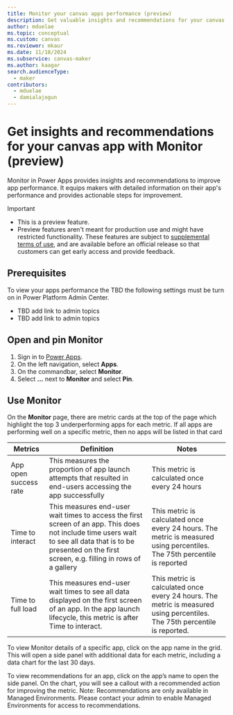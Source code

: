 ```yaml
---
title: Monitor your canvas apps performance (preview)
description: Get valuable insights and recommendations for your canvas app using Monitor.
author: mduelae
ms.topic: conceptual
ms.custom: canvas
ms.reviewer: mkaur
ms.date: 11/18/2024
ms.subservice: canvas-maker
ms.author: kaagar
search.audienceType: 
  - maker
contributors:
  - mduelae
  - damialajogun
---
```

#  Get insights and recommendations for your canvas app with Monitor (preview)

Monitor in Power Apps provides insights and recommendations to improve app performance. It equips makers with detailed information on their app's performance and provides actionable steps for improvement.

> [!IMPORTANT]
>
> - This is a preview feature.
> - Preview features aren't meant for production use and might have restricted functionality. These features are subject to [supplemental terms of use](https://go.microsoft.com/fwlink/?linkid=2189520), and are available before an official release so that customers can get early access and provide feedback.

## Prerequisites

To view your apps performance the TBD the following settings must be turn on in Power Platform Admin Center. 

- TBD add link to admin topics
- TBD add link to admin topics

## Open and pin Monitor

1. Sign in to [Power Apps](https://make.powerapps.com).
1. On the left navigation, select **Apps**.
1. On the commandbar, select **Monitor**.
1. Select **...** next to **Monitor** and select **Pin**.


## Use Monitor 

On the **Monitor** page, there are metric cards at the top of the page which highlight the top 3 underperforming apps for each metric. If all apps are performing well on a specific metric, then no apps will be listed in that card

| Metrics | Definition | Notes|
| ------------- | ------------- | -------------|
| App open success rate  | This measures the proportion of app launch attempts that resulted in end-users accessing the app successfully   | This metric is calculated once every 24 hours|
| Time to interact  | This measures end-user wait times to access the first screen of an app. This does not include time users wait to see all data that is to be presented on the first screen, e.g. filling in rows of a gallery  | This metric is calculated once every 24 hours. The metric is measured using percentiles. The 75th percentile is reported|
| Time to full load  | This measures end-user wait times to see all data displayed on the first screen of an app. In the app launch lifecycle, this metric is after Time to interact.  | This metric is calculated once every 24 hours. The metric is measured using percentiles. The 75th percentile is reported.|

To view Monitor details of a specific app, click on the app name in the grid. This will open a side panel with additional data for each metric, including a data chart for the last 30 days.


To view recommendations for an app, click on the app’s name to open the side panel. On the chart, you will see a callout with a recommended action for improving the metric.
Note: Recommendations are only available in Managed Environments. Please contact your admin to enable Managed Environments for access to recommendations.
